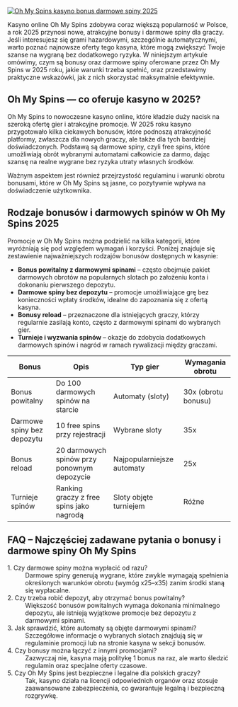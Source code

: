 [![Oh My Spins kasyno bonus darmowe spiny 2025](https://123-caf.pages.dev/gitsignup.png)](https://vrmoo.ru/Bt82HjjY)

<p>Kasyno online Oh My Spins zdobywa coraz większą popularność w Polsce, a rok 2025 przynosi nowe, atrakcyjne bonusy i darmowe spiny dla graczy. Jeśli interesujesz się grami hazardowymi, szczególnie automatycznymi, warto poznać najnowsze oferty tego kasyna, które mogą zwiększyć Twoje szanse na wygraną bez dodatkowego ryzyka. W niniejszym artykule omówimy, czym są bonusy oraz darmowe spiny oferowane przez Oh My Spins w 2025 roku, jakie warunki trzeba spełnić, oraz przedstawimy praktyczne wskazówki, jak z nich skorzystać maksymalnie efektywnie.</p>  <h2>Oh My Spins — co oferuje kasyno w 2025?</h2> <p>Oh My Spins to nowoczesne kasyno online, które kładzie duży nacisk na szeroką ofertę gier i atrakcyjne promocje. W 2025 roku kasyno przygotowało kilka ciekawych bonusów, które podnoszą atrakcyjność platformy, zwłaszcza dla nowych graczy, ale także dla tych bardziej doświadczonych. Podstawą są darmowe spiny, czyli free spins, które umożliwiają obrót wybranymi automatami całkowicie za darmo, dając szansę na realne wygrane bez ryzyka utraty własnych środków.</p> <p>Ważnym aspektem jest również przejrzystość regulaminu i warunki obrotu bonusami, które w Oh My Spins są jasne, co pozytywnie wpływa na doświadczenie użytkownika.</p>  <h2>Rodzaje bonusów i darmowych spinów w Oh My Spins 2025</h2> <p>Promocje w Oh My Spins można podzielić na kilka kategorii, które wyróżniają się pod względem wymagań i korzyści. Poniżej znajduje się zestawienie najważniejszych rodzajów bonusów dostępnych w kasynie:</p>  <ul>   <li><strong>Bonus powitalny z darmowymi spinami</strong> – często obejmuje pakiet darmowych obrotów na popularnych slotach po założeniu konta i dokonaniu pierwszego depozytu.</li>   <li><strong>Darmowe spiny bez depozytu</strong> – promocje umożliwiające grę bez konieczności wpłaty środków, idealne do zapoznania się z ofertą kasyna.</li>   <li><strong>Bonusy reload</strong> – przeznaczone dla istniejących graczy, którzy regularnie zasilają konto, często z darmowymi spinami do wybranych gier.</li>   <li><strong>Turnieje i wyzwania spinów</strong> – okazje do zdobycia dodatkowych darmowych spinów i nagród w ramach rywalizacji między graczami.</li> </ul>  <table>   <thead>     <tr>       <th>Bonus</th>       <th>Opis</th>       <th>Typ gier</th>       <th>Wymagania obrotu</th>     </tr>   </thead>   <tbody>     <tr>       <td>Bonus powitalny</td>       <td>Do 100 darmowych spinów na starcie</td>       <td>Automaty (sloty)</td>       <td>30x (obrotu bonusu)</td>     </tr>     <tr>       <td>Darmowe spiny bez depozytu</td>       <td>10 free spins przy rejestracji</td>       <td>Wybrane sloty</td>       <td>35x</td>     </tr>     <tr>       <td>Bonus reload</td>       <td>20 darmowych spinów przy ponownym depozycie</td>       <td>Najpopularniejsze automaty</td>       <td>25x</td>     </tr>     <tr>       <td>Turnieje spinów</td>       <td>Ranking graczy z free spins jako nagrodą</td>       <td>Sloty objęte turniejem</td>       <td>Różne</td>     </tr>   </tbody> </table>  <h2>FAQ – Najczęściej zadawane pytania o bonusy i darmowe spiny Oh My Spins</h2> <dl>   <dt>1. Czy darmowe spiny można wypłacić od razu?</dt>   <dd>Darmowe spiny generują wygrane, które zwykle wymagają spełnienia określonych warunków obrotu (wymóg x25–x35) zanim środki staną się wypłacalne.</dd>    <dt>2. Czy trzeba robić depozyt, aby otrzymać bonus powitalny?</dt>   <dd>Większość bonusów powitalnych wymaga dokonania minimalnego depozytu, ale istnieją wyjątkowe promocje bez depozytu z darmowymi spinami.</dd>    <dt>3. Jak sprawdzić, które automaty są objęte darmowymi spinami?</dt>   <dd>Szczegółowe informacje o wybranych slotach znajdują się w regulaminie promocji lub na stronie kasyna w sekcji bonusów.</dd>    <dt>4. Czy bonusy można łączyć z innymi promocjami?</dt>   <dd>Zazwyczaj nie, kasyna mają politykę 1 bonus na raz, ale warto śledzić regulamin oraz specjalne oferty czasowe.</dd>    <dt>5. Czy Oh My Spins jest bezpieczne i legalne dla polskich graczy?</dt>   <dd>Tak, kasyno działa na licencji odpowiednich organów oraz stosuje zaawansowane zabezpieczenia, co gwarantuje legalną i bezpieczną rozgrywkę.</dd> </dl>